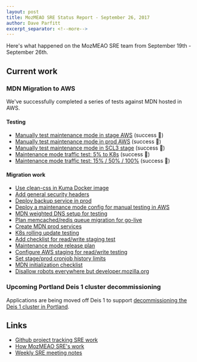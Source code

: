 ```yaml
---
layout: post
title: MozMEAO SRE Status Report - September 26, 2017
author: Dave Parfitt
excerpt_separator: <!--more-->
---
```


Here's what happened on the MozMEAO SRE team from September 19th - September 26th.

<!--more-->

## Current work

### MDN Migration to AWS

We've successfully completed a series of tests against MDN hosted in AWS. 

#### Testing

- [Manually test maintenance mode in stage AWS](https://github.com/mozmeao/infra/issues/498) (success 🎉)
- [Manually test maintenance mode in prod AWS](https://github.com/mozmeao/infra/issues/515) (success 🎉)
- [Manually test maintenance mode in SCL3 stage](https://github.com/mozmeao/infra/issues/510) (success 🎉)
- [Maintenance mode traffic test: 5% to K8s](https://github.com/mozmeao/infra/issues/516) (success 🎉)
- [Maintenance mode traffic test: 15% / 50% / 100%](https://github.com/mozmeao/infra/issues/518) (success 🎉)

#### Migration work

- [Use clean-css in Kuma Docker image](https://github.com/mozmeao/infra/issues/457)
- [Add general security headers](https://github.com/mozmeao/infra/issues/482)
- [Deploy backup service in prod](https://github.com/mozmeao/infra/issues/506)
- [Deploy a maintenance mode config for manual testing in AWS](https://github.com/mozmeao/infra/issues/497)
- [MDN weighted DNS setup for testing](https://github.com/mozmeao/infra/issues/487)
- [Plan memcached/redis queue migration for go-live](https://github.com/mozmeao/infra/issues/402#issuecomment-330940636)
- [Create MDN prod services](https://github.com/mozmeao/infra/issues/507)
- [K8s rolling update testing](https://github.com/mozmeao/infra/issues/382)
- [Add checklist for read/write staging test](https://github.com/mozmeao/infra/pull/500)
- [Maintenance mode release plan](https://github.com/mozmeao/infra/issues/409)
- [Configure AWS staging for read/write testing](https://github.com/mozmeao/infra/issues/517)
- [Set stage/prod cronjob history limits](https://github.com/mozmeao/infra/issues/523)
- [MDN initialization checklist](https://github.com/mozmeao/infra/pull/509)
- [Disallow robots everywhere but developer.mozilla.org](https://github.com/mozmeao/infra/pull/528)



### Upcoming Portland Deis 1 cluster decommissioning

Applications are being moved off Deis 1 to support [decommissioning the Deis 1 cluster in Portland](https://github.com/mozmeao/infra/issues/404).


## Links

- [Github project tracking SRE work](https://github.com/mozmar/infra/projects/2)
- [How MozMEAO SRE's work](https://github.com/mozmar/infra/blob/master/docs/how_we_work.md)
- [Weekly SRE meeting notes](https://goo.gl/WuhP0Y)

